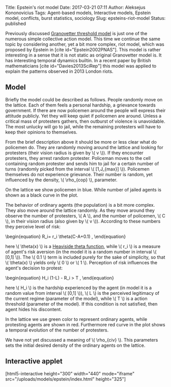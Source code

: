 Title: Epstein's riot model
Date: 2017-03-21 07:11
Author: Aleksejus Kononovicius
Tags: Agent-based models, Interactive models, Epstein model, conflicts, burst statistics, sociology
Slug: epsteins-riot-model
Status: published

Previously discussed [Granovetter
threshold
model]({filename}/articles/2017/granovetterio-slenksciu-modelis.md) is
just one of the numerous simple collective action model. This time we
continue the same topic by considering another, yet a bit more complex,
riot model, which was proposed by Epstein in \[cite
id="Epstein2002PNAS"\]. This model is rather interesting in a sense that
it is not static as original Granovetter model is. It has interesting
temporal dynamics builtin. In a recent paper by British mathematicians
\[cite id="Davies2013SciRep"\] this model was applied to explain the
patterns observed in 2013 London riots.<!--more-->

Model
-----

Briefly the model could be described as follows. People randomly move on
the lattice. Each of them feels a personal hardship, a grievance towards
government. If there are now policemen around the people will express
their attitude publicly. Yet they will keep quiet if policemen are
around. Unless a critical mass of protesters gathers, then outburst of
violence is unavoidable. The most unlucky will go to jail, while the
remaining protesters will have to keep their opinions to themselves.

From the brief description above it should be more or less clear what do
policemen do. They are randomly moving around the lattice and looking
for protesters (their vision radius is given by \\\(  v \\\)). If they
encounter protesters, they arrest random protester. Policeman moves to
the cell containing random protester and sends him to jail for a certain
number of turns (randomly picked from the interval \\\(  \[1,J\_{max}\] \\\)). Policemen themselves do not experience grievance. Their
number is random, yet influenced by the density, \\\(  \rho\_{cop} \\\),
parameter.

On the lattice we show policemen in blue. While number of jailed agents
is shown as a black curve in the plot.

The behavior of ordinary agents (the population) is a bit more complex.
They also move around the lattice randomly. As they move around they
observe the number of protesters, \\\(  A \\\), and the number of
policemen, \\\(  C \\\), in their vision radius (also given by \\\( v \\\)). According to these numbers they perceive level of risk:

\begin{equation}
 R\_i= r\_i \theta(C-A+0.1) , 
\end{equation}

here \\\(  \theta(x) \\\) is a [Heaviside theta
function](https://en.wikipedia.org/wiki/Heaviside_step_function), while
\\\(  r\_i \\\) is a measure of agent's risk aversion (in the model it is
a random number in interval \\\(  \[0,1\] \\\)). The \\\(  0.1 \\\) term
is included purely for the sake of simplicity, so that \\\( \theta(x) \\\) yields only \\\(  0 \\\) or \\\(  1 \\\). Perception of risk
influences the agent's decision to protest:

\begin{equation}
 H\_i (1-L) - R\_i &gt; T , 
\end{equation}

here \\\(  H\_i \\\) is the hardship experienced by the agent (in model
it is a random value from interval \\\(  \[0,1\] \\\)), \\\(  L \\\) is
the perceived legitimacy of the current regime (parameter of the model),
while \\\(  T \\\) is a action threshold (parameter of the model). If
this condition is not satisfied, then agent hides his discontent.

In the lattice we use green color to represent ordinary agents, while
protesting agents are shown in red. Furthermore red curve in the plot
shows a temporal evolution of the number of protesters.

We have not yet discussed a meaning of \\\(  \rho\_{civ} \\\). This
parameters sets the initial desired density of the ordinary agents on
the lattice.

Interactive applet
------------------

[html5-interactive height="300" width="440" mode="iframe"
src="/uploads/models/epstein/index.html" height="325"]
